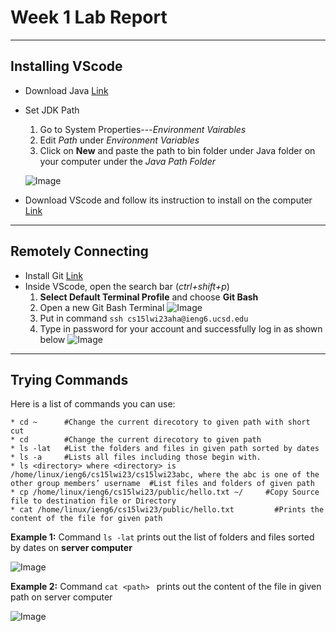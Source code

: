 # Week 1 Lab Report
---
## Installing VScode 
* Download Java [Link](https://download.oracle.com/java/17/latest/jdk-17_windows-x64_bin.exe)
* Set JDK Path
     1) Go to System Properties---*Environment Vairables*
     2) Edit *Path* under *Environment Variables* 
     3) Click on **New** and paste the path to bin folder under Java folder on your computer under the *Java Path Folder*
     
    ![Image]( https://i.imgur.com/A1QMjEL.jpg)
    
* Download VScode and follow its instruction to install on the computer [Link](https://code.visualstudio.com)
---
## Remotely Connecting
* Install Git  [Link](https://gitforwindows.org/)
* Inside VScode, open the search bar (*ctrl+shift+p*)
     1) **Select Default Terminal Profile** and choose **Git Bash**
     2) Open a new Git Bash Terminal
     ![Image](https://i.imgur.com/ykedbfE.jpg) 
     3) Put in command ```ssh cs15lwi23aha@ieng6.ucsd.edu```
     4) Type in password for your account and successfully log in as shown below
     ![Image]( https://i.imgur.com/ktP3PGZ.jpg) 
---
## Trying Commands
Here is a list of commands you can use: 
```
* cd ~      #Change the current direcotory to given path with short cut  
* cd        #Change the current direcotory to given path  
* ls -lat   #List the folders and files in given path sorted by dates
* ls -a     #Lists all files including those begin with.
* ls <directory> where <directory> is /home/linux/ieng6/cs15lwi23/cs15lwi23abc, where the abc is one of the other group members’ username  #List files and folders of given path 
* cp /home/linux/ieng6/cs15lwi23/public/hello.txt ~/     #Copy Source file to destination file or Directory
* cat /home/linux/ieng6/cs15lwi23/public/hello.txt         #Prints the content of the file for given path 
```  

  
 **Example 1:** Command `ls -lat` prints out the list of folders and files sorted by dates on **server computer**  
 

        
![Image](https://i.imgur.com/B92zjul.jpg)  


 **Example 2:** Command `cat <path> ` prints out the content of the file in given path on server computer  
 
 

![Image](https://i.imgur.com/MsZ0c8J.jpg)  


